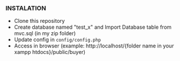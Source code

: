 

### INSTALATION
  - Clone this repository
  - Create database named "test_x" and Import Database table from mvc.sql (in my zip folder)
  - Update config in `config/config.php`
  - Access in browser (example: http://localhost/{folder name in your xampp htdocs}/public/buyer)
